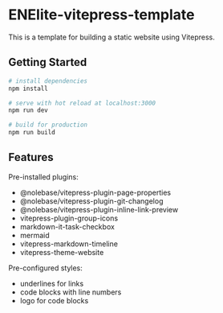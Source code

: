 # ENElite-vitepress-template

This is a template for building a static website using Vitepress.

## Getting Started

```bash
# install dependencies
npm install

# serve with hot reload at localhost:3000
npm run dev

# build for production
npm run build
```

## Features

Pre-installed plugins:

- @nolebase/vitepress-plugin-page-properties
- @nolebase/vitepress-plugin-git-changelog
- @nolebase/vitepress-plugin-inline-link-preview
- vitepress-plugin-group-icons
- markdown-it-task-checkbox
- mermaid
- vitepress-markdown-timeline
- vitepress-theme-website

Pre-configured styles:
- underlines for links
- code blocks with line numbers
- logo for code blocks

